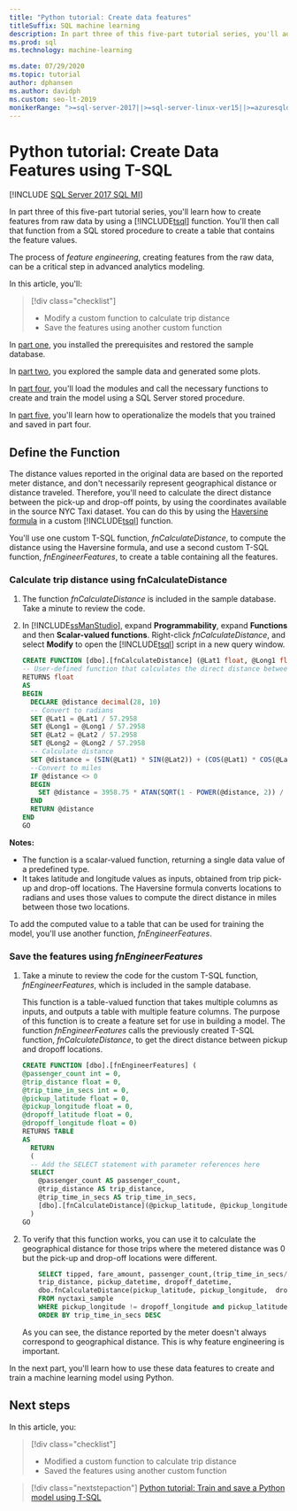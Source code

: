 ```yaml
---
title: "Python tutorial: Create data features"
titleSuffix: SQL machine learning
description: In part three of this five-part tutorial series, you'll add calculations to stored procedures for use in Python machine learning models with SQL machine learning.
ms.prod: sql
ms.technology: machine-learning

ms.date: 07/29/2020
ms.topic: tutorial
author: dphansen
ms.author: davidph
ms.custom: seo-lt-2019
monikerRange: ">=sql-server-2017||>=sql-server-linux-ver15||>=azuresqldb-mi-current"
---
```


# Python tutorial: Create Data Features using T-SQL
[!INCLUDE [SQL Server 2017 SQL MI](../../includes/applies-to-version/sqlserver2017-asdbmi.md)]

In part three of this five-part tutorial series, you'll learn how to create features from raw data by using a [!INCLUDE[tsql](../../includes/tsql-md.md)] function. You'll then call that function from a SQL stored procedure to create a table that contains the feature values.

The process of *feature engineering*, creating features from the raw data, can be a critical step in advanced analytics modeling.

In this article, you'll:

> [!div class="checklist"]
> + Modify a custom function to calculate trip distance
> + Save the features using another custom function

In [part one](python-taxi-classification-introduction.md), you installed the prerequisites and restored the sample database.

In [part two](python-taxi-classification-explore-data.md), you explored the sample data and generated some plots.

In [part four](python-taxi-classification-train-model.md), you'll load the modules and call the necessary functions to create and train the model using a SQL Server stored procedure.

In [part five](python-taxi-classification-deploy-model.md), you'll learn how to operationalize the models that you trained and saved in part four.

## Define the Function

The distance values reported in the original data are based on the reported meter distance, and don't necessarily represent geographical distance or distance traveled. Therefore, you'll need to calculate the direct distance between the pick-up and drop-off points, by using the coordinates available in the source NYC Taxi dataset. You can do this by using the [Haversine formula](https://en.wikipedia.org/wiki/Haversine_formula) in a custom [!INCLUDE[tsql](../../includes/tsql-md.md)] function.

You'll use one custom T-SQL function, _fnCalculateDistance_, to compute the distance using the Haversine formula, and use a second custom T-SQL function, _fnEngineerFeatures_, to create a table containing all the features.

### Calculate trip distance using fnCalculateDistance

1. The function _fnCalculateDistance_ is included in the sample database. Take a minute to review the code.
  
2. In [!INCLUDE[ssManStudio](../../includes/ssmanstudio-md.md)], expand **Programmability**, expand **Functions** and then **Scalar-valued functions**.
   Right-click _fnCalculateDistance_, and select **Modify** to open the [!INCLUDE[tsql](../../includes/tsql-md.md)] script in a new query window.
  
   ```sql
   CREATE FUNCTION [dbo].[fnCalculateDistance] (@Lat1 float, @Long1 float, @Lat2 float, @Long2 float)
   -- User-defined function that calculates the direct distance between two geographical coordinates
   RETURNS float
   AS
   BEGIN
     DECLARE @distance decimal(28, 10)
     -- Convert to radians
     SET @Lat1 = @Lat1 / 57.2958
     SET @Long1 = @Long1 / 57.2958
     SET @Lat2 = @Lat2 / 57.2958
     SET @Long2 = @Long2 / 57.2958
     -- Calculate distance
     SET @distance = (SIN(@Lat1) * SIN(@Lat2)) + (COS(@Lat1) * COS(@Lat2) * COS(@Long2 - @Long1))
     --Convert to miles
     IF @distance <> 0
     BEGIN
       SET @distance = 3958.75 * ATAN(SQRT(1 - POWER(@distance, 2)) / @distance);
     END
     RETURN @distance
   END
   GO
   ```

**Notes:**

+ The function is a scalar-valued function, returning a single data value of a predefined type.
+ It takes latitude and longitude values as inputs, obtained from trip pick-up and drop-off locations. The Haversine formula converts locations to radians and uses those values to compute the direct distance in miles between those two locations.

To add the computed value to a table that can be used for training the model, you'll use another function, _fnEngineerFeatures_.

### Save the features using _fnEngineerFeatures_

1. Take a minute to review the code for the custom T-SQL function, _fnEngineerFeatures_, which is included in the sample database.
  
   This function is a table-valued function that takes multiple columns as inputs, and outputs a table with multiple feature columns.  The purpose of this function is to create a feature set for use in building a model. The function _fnEngineerFeatures_ calls the previously created T-SQL function, _fnCalculateDistance_, to get the direct distance between pickup and dropoff locations.
  
   ```sql
   CREATE FUNCTION [dbo].[fnEngineerFeatures] (
   @passenger_count int = 0,
   @trip_distance float = 0,
   @trip_time_in_secs int = 0,
   @pickup_latitude float = 0,
   @pickup_longitude float = 0,
   @dropoff_latitude float = 0,
   @dropoff_longitude float = 0)
   RETURNS TABLE
   AS
     RETURN
     (
     -- Add the SELECT statement with parameter references here
     SELECT
       @passenger_count AS passenger_count,
       @trip_distance AS trip_distance,
       @trip_time_in_secs AS trip_time_in_secs,
       [dbo].[fnCalculateDistance](@pickup_latitude, @pickup_longitude, @dropoff_latitude, @dropoff_longitude) AS direct_distance
     )
   GO
   ```
  
2. To verify that this function works, you can use it to calculate the geographical distance for those trips where the metered distance was 0 but the pick-up and drop-off locations were different.
  
   ```sql
       SELECT tipped, fare_amount, passenger_count,(trip_time_in_secs/60) as TripMinutes,
       trip_distance, pickup_datetime, dropoff_datetime,
       dbo.fnCalculateDistance(pickup_latitude, pickup_longitude,  dropoff_latitude, dropoff_longitude) AS direct_distance
       FROM nyctaxi_sample
       WHERE pickup_longitude != dropoff_longitude and pickup_latitude != dropoff_latitude and trip_distance = 0
       ORDER BY trip_time_in_secs DESC
   ```
  
   As you can see, the distance reported by the meter doesn't always correspond to geographical distance. This is why feature engineering is important.

In the next part, you'll learn how to use these data features to create and train a machine learning model using Python.

## Next steps

In this article, you:

> [!div class="checklist"]
> + Modified a custom function to calculate trip distance
> + Saved the features using another custom function

> [!div class="nextstepaction"]
> [Python tutorial: Train and save a Python model using T-SQL](python-taxi-classification-train-model.md)